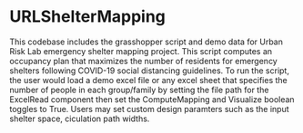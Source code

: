 # URLShelterMapping
This codebase includes the grasshopper script and demo data for Urban Risk Lab emergency shelter mapping project. This script computes an occupancy plan that maximizes the number of residents for emergency shelters following COVID-19 social distancing guidelines. To run the script, the user would load a demo excel file or any excel sheet that specifies the number of people in each group/family by setting the file path for the ExcelRead component then set the ComputeMapping and Visualize boolean toggles to True. Users may set custom design paramters such as the input shelter space, ciculation path widths. 
